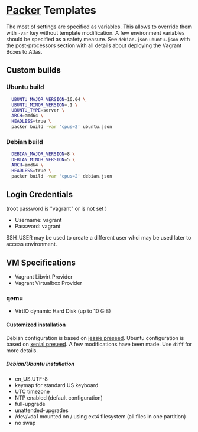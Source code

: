# [Packer](https://www.packer.io) Templates

The most of settings are specified as variables. This allows to override them
with `-var` key without template modification. A few environment variables
should be specified as a safety measure. See `debian.json` `ubuntu.json` with
the post-processors section with all details about deploying the Vagrant Boxes
to Atlas.

## Custom builds

### Ubuntu build

```sh
  UBUNTU_MAJOR_VERSION=16.04 \
  UBUNTU_MINOR_VERSION=.1 \
  UBUNTU_TYPE=server \
  ARCH=amd64 \
  HEADLESS=true \
  packer build -var 'cpus=2' ubuntu.json
```

### Debian build
```sh
  DEBIAN_MAJOR_VERSION=8 \
  DEBIAN_MINOR_VERSION=5 \
  ARCH=amd64 \
  HEADLESS=true \
  packer build -var 'cpus=2' debian.json
```

## Login Credentials

(root password is "vagrant" or is not set )

* Username: vagrant
* Password: vagrant

SSH_USER may be used to create a different user whci may be used later to
access environment.

## VM Specifications

* Vagrant Libvirt Provider
* Vagrant Virtualbox Provider

### qemu

* VirtIO dynamic Hard Disk (up to 10 GiB)

#### Customized installation

Debian configuration is based on 
[jessie preseed](https://www.debian.org/releases/jessie/example-preseed.txt).
Ubuntu configuration is based on 
[xenial preseed](https://help.ubuntu.com/lts/installation-guide/example-preseed.txt).
A few modifications have been made. Use `diff` for more details.

##### Debian/Ubuntu installation

* en_US.UTF-8
* keymap for standard US keyboard
* UTC timezone
* NTP enabled (default configuration)
* full-upgrade
* unattended-upgrades
* /dev/vda1 mounted on / using ext4 filesystem (all files in one partition)
* no swap
